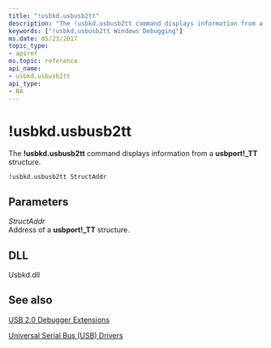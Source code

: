 ```yaml
---
title: "!usbkd.usbusb2tt"
description: "The !usbkd.usbusb2tt command displays information from a usbport _TT structure."
keywords: ["!usbkd.usbusb2tt Windows Debugging"]
ms.date: 05/23/2017
topic_type:
- apiref
ms.topic: reference
api_name:
- usbkd.usbusb2tt
api_type:
- NA
---
```


# !usbkd.usbusb2tt

The **!usbkd.usbusb2tt** command displays information from a **usbport!\_TT** structure.

```dbgcmd
!usbkd.usbusb2tt StructAddr
```

## Parameters

<span id="_______StructAddr______"></span><span id="_______structaddr______"></span><span id="_______STRUCTADDR______"></span> *StructAddr*   
Address of a **usbport!\_TT** structure.

## DLL

Usbkd.dll

## See also

[USB 2.0 Debugger Extensions](usb-2-0-extensions.md)

[Universal Serial Bus (USB) Drivers](../usbcon/index.md)
